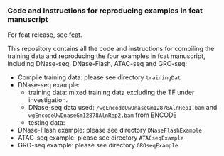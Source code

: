 ### Code and Instructions for reproducing examples in fcat manuscript

For fcat release, see [fcat](https://github.com/HeBing/fcat).

This repository contains all the code and instructions for compiling the training data and reproducing the four examples in fcat manuscript, including DNase-seq, DNase-Flash, ATAC-seq and GRO-seq: 

* Compile training data: please see directory `trainingDat`
* DNase-seq example: 
    - training data: mixed training data excluding the TF under investigation.
    - DNase-seq data used: `/wgEncodeUwDnaseGm12878AlnRep1.bam` and `wgEncodeUwDnaseGm12878AlnRep2.bam` from ENCODE
    - testing data: 
* DNase-Flash example: please see directory `DNaseFlashExample`
* ATAC-seq example: please see directory `ATACseqExample`
* GRO-seq example: please see directory `GROseqExample`


